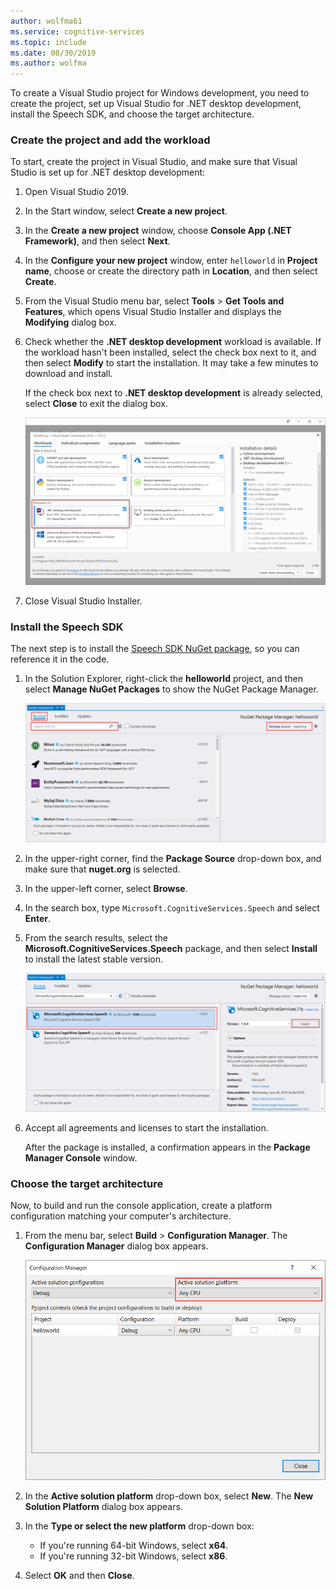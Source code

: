 ```yaml
---
author: wolfma61
ms.service: cognitive-services
ms.topic: include
ms.date: 08/30/2019
ms.author: wolfma
---
```


To create a Visual Studio project for Windows development, you need to create the project, set up Visual Studio for .NET desktop development, install the Speech SDK, and choose the target architecture.

### Create the project and add the workload

To start, create the project in Visual Studio, and make sure that Visual Studio is set up for .NET desktop development:

1. Open Visual Studio 2019.

1. In the Start window, select **Create a new project**. 

1. In the **Create a new project** window, choose **Console App (.NET Framework)**, and then select **Next**.

1. In the **Configure your new project** window, enter `helloworld` in **Project name**, choose or create the directory path in **Location**, and then select **Create**.

1. From the Visual Studio menu bar, select **Tools** > **Get Tools and Features**, which opens Visual Studio Installer and displays the **Modifying** dialog box.

1. Check whether the **.NET desktop development** workload is available. If the workload hasn't been installed, select the check box next to it, and then select **Modify** to start the installation. It may take a few minutes to download and install.

   If the check box next to **.NET desktop development** is already selected, select **Close** to exit the dialog box.

   ![Enable .NET desktop development](../articles/cognitive-services/speech-service/media/sdk/vs-enable-net-desktop-workload.png)

1. Close Visual Studio Installer.

### Install the Speech SDK

The next step is to install the [Speech SDK NuGet package](https://aka.ms/csspeech/nuget), so you can reference it in the code.

1. In the Solution Explorer, right-click the **helloworld** project, and then select **Manage NuGet Packages** to show the NuGet Package Manager.

   ![NuGet Package Manager](../articles/cognitive-services/speech-service/media/sdk/vs-nuget-package-manager.png)

1. In the upper-right corner, find the **Package Source** drop-down box, and make sure that **nuget.org** is selected.

1. In the upper-left corner, select **Browse**.

1. In the search box, type `Microsoft.CognitiveServices.Speech` and select **Enter**.

1. From the search results, select the **Microsoft.CognitiveServices.Speech** package, and then select **Install** to install the latest stable version.

   ![Install Microsoft.CognitiveServices.Speech NuGet package](../articles/cognitive-services/speech-service/media/sdk/qs-csharp-dotnet-windows-03-nuget-install-1.0.0.png)

1. Accept all agreements and licenses to start the installation.

   After the package is installed, a confirmation appears in the **Package Manager Console** window.

### Choose the target architecture

Now, to build and run the console application, create a platform configuration matching your computer's architecture.

1. From the menu bar, select **Build** > **Configuration Manager**. The **Configuration Manager** dialog box appears.

   ![Configuration Manager dialog box](../articles/cognitive-services/speech-service/media/sdk/vs-configuration-manager-dialog-box.png)

1. In the **Active solution platform** drop-down box, select **New**. The **New Solution Platform** dialog box appears.

1. In the **Type or select the new platform** drop-down box:
   - If you're running 64-bit Windows, select **x64**.
   - If you're running 32-bit Windows, select **x86**.

1. Select **OK** and then **Close**.
